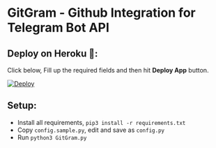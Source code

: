 # GitGram - Github Integration for Telegram Bot API


## Deploy on Heroku 🚀:

Click below, Fill up the required fields and then hit **Deploy App** button.

[![Deploy](https://www.herokucdn.com/deploy/button.svg)](https://heroku.com/deploy?template=https://github.com/AnonymousBoy1025/GitGram)


## Setup:
- Install all requirements, `pip3 install -r requirements.txt`
- Copy `config.sample.py`, edit and save as `config.py`
- Run `python3 GitGram.py`
